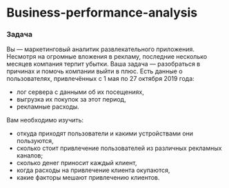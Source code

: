 # Business-performance-analysis

### Задача

Вы — маркетинговый аналитик развлекательного приложения. Несмотря на огромные вложения в рекламу, последние несколько месяцев компания терпит убытки.
Ваша задача — разобраться в причинах и помочь компании выйти в плюс.
Есть данные о пользователях, привлечённых с 1 мая по 27 октября 2019 года:
- лог сервера с данными об их посещениях,
- выгрузка их покупок за этот период,
- рекламные расходы.

Вам необходимо изучить:
- откуда приходят пользователи и какими устройствами они пользуются,
- сколько стоит привлечение пользователей из различных рекламных каналов;
- сколько денег приносит каждый клиент,
- когда расходы на привлечение клиента окупаются,
- какие факторы мешают привлечению клиентов.

